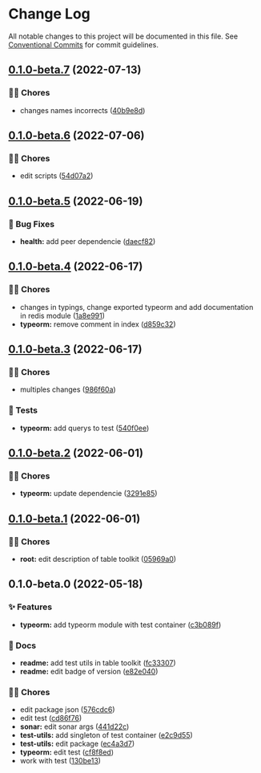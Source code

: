 # Change Log

All notable changes to this project will be documented in this file.
See [Conventional Commits](https://conventionalcommits.org) for commit guidelines.

## [0.1.0-beta.7](https://github.com/tresdoce/tresdoce-nestjs-toolkit/compare/@tresdoce-nestjs-toolkit/typeorm@0.1.0-beta.6...@tresdoce-nestjs-toolkit/typeorm@0.1.0-beta.7) (2022-07-13)

### 👨‍💻 Chores

- changes names incorrects ([40b9e8d](https://github.com/tresdoce/tresdoce-nestjs-toolkit/commit/40b9e8d6c59435ee61a0c8c7a98e159cbe2bfc35))

## [0.1.0-beta.6](https://github.com/tresdoce/tresdoce-nestjs-toolkit/compare/@tresdoce-nestjs-toolkit/typeorm@0.1.0-beta.5...@tresdoce-nestjs-toolkit/typeorm@0.1.0-beta.6) (2022-07-06)

### 👨‍💻 Chores

- edit scripts ([54d07a2](https://github.com/tresdoce/tresdoce-nestjs-toolkit/commit/54d07a2918bc0daf3f8f5eef5b7eb65e6db903f8))

## [0.1.0-beta.5](https://github.com/tresdoce/tresdoce-nestjs-toolkit/compare/@tresdoce-nestjs-toolkit/typeorm@0.1.0-beta.4...@tresdoce-nestjs-toolkit/typeorm@0.1.0-beta.5) (2022-06-19)

### 🐛 Bug Fixes

- **health:** add peer dependencie ([daecf82](https://github.com/tresdoce/tresdoce-nestjs-toolkit/commit/daecf824a09750817c966e496315d7f13ad30f1d))

## [0.1.0-beta.4](https://github.com/tresdoce/tresdoce-nestjs-toolkit/compare/@tresdoce-nestjs-toolkit/typeorm@0.1.0-beta.3...@tresdoce-nestjs-toolkit/typeorm@0.1.0-beta.4) (2022-06-17)

### 👨‍💻 Chores

- changes in typings, change exported typeorm and add documentation in redis module ([1a8e991](https://github.com/tresdoce/tresdoce-nestjs-toolkit/commit/1a8e991990e5a59049033a68c7a820bf768560fe))
- **typeorm:** remove comment in index ([d859c32](https://github.com/tresdoce/tresdoce-nestjs-toolkit/commit/d859c32763ba2d4ea1c65b3977f02a782eefaff1))

## [0.1.0-beta.3](https://github.com/tresdoce/tresdoce-nestjs-toolkit/compare/@tresdoce-nestjs-toolkit/typeorm@0.1.0-beta.2...@tresdoce-nestjs-toolkit/typeorm@0.1.0-beta.3) (2022-06-17)

### 👨‍💻 Chores

- multiples changes ([986f60a](https://github.com/tresdoce/tresdoce-nestjs-toolkit/commit/986f60aee1cd2796747fc7d7fdf9a133593c543c))

### 🧪 Tests

- **typeorm:** add querys to test ([540f0ee](https://github.com/tresdoce/tresdoce-nestjs-toolkit/commit/540f0ee6d8a0dcd2dd9b4a1dbbe0cdce9a05fd44))

## [0.1.0-beta.2](https://github.com/tresdoce/tresdoce-nestjs-toolkit/compare/@tresdoce-nestjs-toolkit/typeorm@0.1.0-beta.1...@tresdoce-nestjs-toolkit/typeorm@0.1.0-beta.2) (2022-06-01)

### 👨‍💻 Chores

- **typeorm:** update dependencie ([3291e85](https://github.com/tresdoce/tresdoce-nestjs-toolkit/commit/3291e85204ac5775477bc37958ff8e97cf6e12f8))

## [0.1.0-beta.1](https://github.com/tresdoce/tresdoce-nestjs-toolkit/compare/@tresdoce-nestjs-toolkit/typeorm@0.1.0-beta.0...@tresdoce-nestjs-toolkit/typeorm@0.1.0-beta.1) (2022-06-01)

### 👨‍💻 Chores

- **root:** edit description of table toolkit ([05969a0](https://github.com/tresdoce/tresdoce-nestjs-toolkit/commit/05969a09277502e808fd7eac7dc3ab9623c7e3de))

## 0.1.0-beta.0 (2022-05-18)

### ✨ Features

- **typeorm:** add typeorm module with test container ([c3b089f](https://github.com/tresdoce/tresdoce-nestjs-toolkit/commit/c3b089f74037e186bb32a35b598323658540d90f))

### 📝 Docs

- **readme:** add test utils in table toolkit ([fc33307](https://github.com/tresdoce/tresdoce-nestjs-toolkit/commit/fc3330735fb9b2a511c07a7f7e157803b19b2d98))
- **readme:** edit badge of version ([e82e040](https://github.com/tresdoce/tresdoce-nestjs-toolkit/commit/e82e040cd43fb756ca36b8cb88fe1daf3a8c4f4c))

### 👨‍💻 Chores

- edit package json ([576cdc6](https://github.com/tresdoce/tresdoce-nestjs-toolkit/commit/576cdc6b97b15437639f3debfb5bc96687c41be8))
- edit test ([cd86f76](https://github.com/tresdoce/tresdoce-nestjs-toolkit/commit/cd86f76e5002bf494b8dafb397702464c3d85223))
- **sonar:** edit sonar args ([441d22c](https://github.com/tresdoce/tresdoce-nestjs-toolkit/commit/441d22c63bb5b66a46b3a9a4e331f8e45fb811c6))
- **test-utils:** add singleton of test container ([e2c9d55](https://github.com/tresdoce/tresdoce-nestjs-toolkit/commit/e2c9d551db82b32712e969b0ed3428d8dced3369))
- **test-utils:** edit package ([ec4a3d7](https://github.com/tresdoce/tresdoce-nestjs-toolkit/commit/ec4a3d7902b74b01ffc300adaaf307dedd209648))
- **typeorm:** edit test ([cf8f8ed](https://github.com/tresdoce/tresdoce-nestjs-toolkit/commit/cf8f8ed2517be62ee429f719170a89a80990eadb))
- work with test ([130be13](https://github.com/tresdoce/tresdoce-nestjs-toolkit/commit/130be138000d4fdc93bf103003c5fd4ec70467c2))
